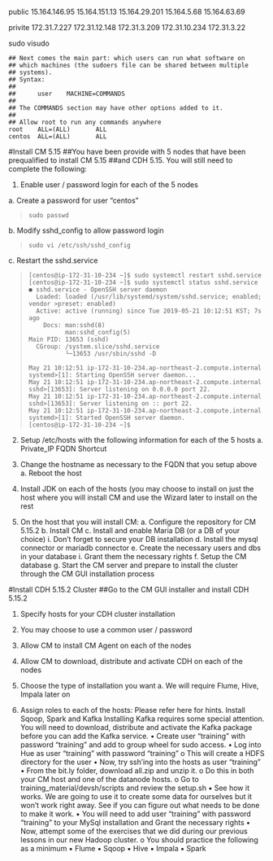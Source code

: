 public
15.164.146.95
15.164.151.13
15.164.29.201
15.164.5.68
15.164.63.69

privite
172.31.7.227
172.31.12.148
172.31.3.209
172.31.10.234
172.31.3.22

sudo visudo
```
## Next comes the main part: which users can run what software on
## which machines (the sudoers file can be shared between multiple
## systems).
## Syntax:
##
##      user    MACHINE=COMMANDS
##
## The COMMANDS section may have other options added to it.
##
## Allow root to run any commands anywhere
root    ALL=(ALL)       ALL
centos  ALL=(ALL)       ALL
```

#Install CM 5.15
##You have been provide with 5 nodes that have been prequalified to install CM 5.15
##and CDH 5.15. You will still need to complete the following:

1. Enable user / password login for each of the 5 nodes

a. Create a password for user “centos”
> ```
> sudo passwd
> ```

b. Modify sshd_config to allow password login
> ```
> sudo vi /etc/ssh/sshd_config
> ```

c. Restart the sshd.service
>```
>[centos@ip-172-31-10-234 ~]$ sudo systemctl restart sshd.service
>[centos@ip-172-31-10-234 ~]$ sudo systemctl status sshd.service
>● sshd.service - OpenSSH server daemon
>   Loaded: loaded (/usr/lib/systemd/system/sshd.service; enabled; vendor >preset: enabled)
>   Active: active (running) since Tue 2019-05-21 10:12:51 KST; 7s ago
>     Docs: man:sshd(8)
>           man:sshd_config(5)
> Main PID: 13653 (sshd)
>   CGroup: /system.slice/sshd.service
>           └─13653 /usr/sbin/sshd -D
>
>May 21 10:12:51 ip-172-31-10-234.ap-northeast-2.compute.internal systemd>[1]: Starting OpenSSH server daemon...
>May 21 10:12:51 ip-172-31-10-234.ap-northeast-2.compute.internal sshd>[13653]: Server listening on 0.0.0.0 port 22.
>May 21 10:12:51 ip-172-31-10-234.ap-northeast-2.compute.internal sshd>[13653]: Server listening on :: port 22.
>May 21 10:12:51 ip-172-31-10-234.ap-northeast-2.compute.internal systemd>[1]: Started OpenSSH server daemon.
>[centos@ip-172-31-10-234 ~]$
>```

2. Setup /etc/hosts with the following information for each of the 5 hosts
a. Private_IP FQDN Shortcut

3. Change the hostname as necessary to the FQDN that you setup above
a. Reboot the host

4. Install JDK on each of the hosts (you may choose to install on just the host
where you will install CM and use the Wizard later to install on the rest

5. On the host that you will install CM:
a. Configure the repository for CM 5.15.2
b. Install CM
c. Install and enable Maria DB (or a DB of your choice)
i. Don’t forget to secure your DB installation
d. Install the mysql connector or mariadb connector
e. Create the necessary users and dbs in your database
i. Grant them the necessary rights
f. Setup the CM database
g. Start the CM server and prepare to install the cluster through the CM
GUI installation process

#Install CDH 5.15.2 Cluster
##Go to the CM GUI installer and install CDH 5.15.2

1. Specify hosts for your CDH cluster installation

2. You may choose to use a common user / password

3. Allow CM to install CM Agent on each of the nodes

4. Allow CM to download, distribute and activate CDH on each of the nodes

5. Choose the type of installation you want
a. We will require Flume, Hive, Impala later on

6. Assign roles to each of the hosts: Please refer here for hints.
Install Sqoop, Spark and Kafka
Installing Kafka requires some special attention. You will need to download,
distribute and activate the Kafka package before you can add the Kafka service.
• Create user “training” with password “training” and add to group wheel for sudo
access.
• Log into Hue as user “training” with password “training”
o This will create a HDFS directory for the user
• Now, try ssh’ing into the hosts as user “training”
• From the bit.ly folder, download all.zip and unzip it.
o Do this in both your CM host and one of the datanode hosts.
o Go to training_material/devsh/scripts and review the setup.sh
▪ See how it works. We are going to use it to create some data for
ourselves but it won’t work right away. See if you can figure out what
needs to be done to make it work.
▪ You will need to add user “training” with password “training” to your
MySql installation and Grant the necessary rights
• Now, attempt some of the exercises that we did during our previous lessons in our
new Hadoop cluster.
o You should practice the following as a minimum
▪ Flume
▪ Sqoop
▪ Hive
▪ Impala
▪ Spark